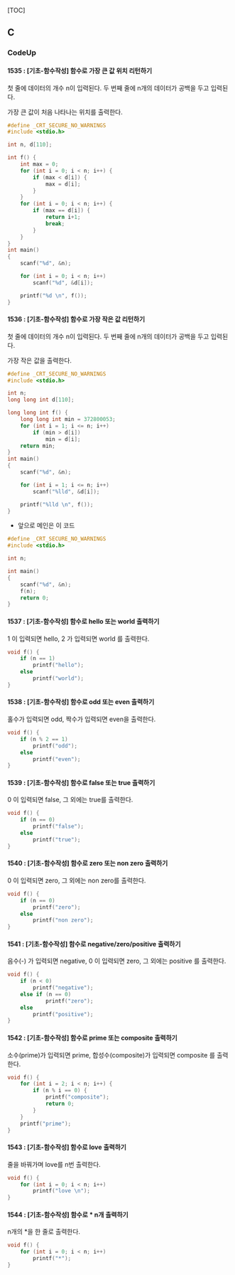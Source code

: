 [TOC]

## C

### CodeUp

#### 1535 : [기초-함수작성] 함수로 가장 큰 값 위치 리턴하기

첫 줄에 데이터의 개수 n이 입력된다. 두 번째 줄에 n개의 데이터가 공백을 두고 입력된다.

가장 큰 값이 처음 나타나는 위치를 출력한다.

```c
#define _CRT_SECURE_NO_WARNINGS
#include <stdio.h>

int n, d[110];

int f() {
	int max = 0;
	for (int i = 0; i < n; i++) {
		if (max < d[i]) {
			max = d[i];
		}
	}
	for (int i = 0; i < n; i++) {
		if (max == d[i]) {
			return i+1;
			break;
		}
	}
}
int main()
{
	scanf("%d", &n);

	for (int i = 0; i < n; i++)
		scanf("%d", &d[i]);

	printf("%d \n", f());
}
```

#### 1536 : [기초-함수작성] 함수로 가장 작은 값 리턴하기

첫 줄에 데이터의 개수 n이 입력된다. 두 번째 줄에 n개의 데이터가 공백을 두고 입력된다.

가장 작은 값을 출력한다.

``` c
#define _CRT_SECURE_NO_WARNINGS
#include <stdio.h>

int n;
long long int d[110];

long long int f() {
	long long int min = 372800053;
	for (int i = 1; i <= n; i++)
		if (min > d[i])
			min = d[i];
	return min;
}
int main()
{
	scanf("%d", &n);

	for (int i = 1; i <= n; i++)
		scanf("%lld", &d[i]);

	printf("%lld \n", f());
}
```



* 앞으로 메인은 이 코드

``` c
#define _CRT_SECURE_NO_WARNINGS
#include <stdio.h>

int n;

int main()
{
	scanf("%d", &n);
	f(n);
	return 0;
}
```

#### 1537 : [기초-함수작성] 함수로 hello 또는 world 출력하기

1 이 입력되면 hello, 2 가 입력되면 world 를 출력한다.

``` c
void f() {
	if (n == 1)
		printf("hello");
	else
		printf("world");
}
```

#### 1538 : [기초-함수작성] 함수로 odd 또는 even 출력하기

홀수가 입력되면 odd, 짝수가 입력되면 even을 출력한다.

``` c
void f() {
	if (n % 2 == 1)
		printf("odd");
	else
		printf("even");
}
```

#### 1539 : [기초-함수작성] 함수로 false 또는 true 출력하기

0 이 입력되면 false, 그 외에는 true를 출력한다.

``` c
void f() {
	if (n == 0)
		printf("false");
	else
		printf("true");
}
```

#### 1540 : [기초-함수작성] 함수로 zero 또는 non zero 출력하기

0 이 입력되면 zero, 그 외에는 non zero를 출력한다.

``` c
void f() {
	if (n == 0)
		printf("zero");
	else
		printf("non zero");
}
```

#### 1541 : [기초-함수작성] 함수로 negative/zero/positive 출력하기

음수(-) 가 입력되면 negative, 0 이 입력되면 zero, 그 외에는 positive 를 출력한다.

``` c
void f() {
	if (n < 0)
		printf("negative");
	else if (n == 0)
			printf("zero");
	else
		printf("positive");
}
```

#### 1542 : [기초-함수작성] 함수로 prime 또는 composite 출력하기

소수(prime)가 입력되면 prime, 합성수(composite)가 입력되면 composite 를 출력한다.

``` c
void f() {
	for (int i = 2; i < n; i++) {
		if (n % i == 0) {
			printf("composite");
			return 0;
		}
	}
	printf("prime");
}
```

#### 1543 : [기초-함수작성] 함수로 love 출력하기

줄을 바꿔가며 love를 n번 출력한다.

``` c
void f() {
	for (int i = 0; i < n; i++)
		printf("love \n");
}
```

#### 1544 : [기초-함수작성] 함수로 * n개 출력하기

n개의 *을 한 줄로 출력한다.

``` c
void f() {
	for (int i = 0; i < n; i++)
		printf("*");
}
```
